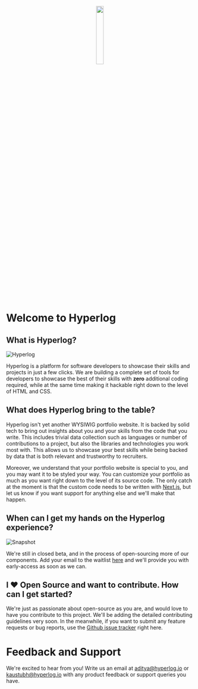 [header_image]: https://hyperlog.io/hero_image.png "Hyperlog Header Image"
[snapshot_image]: https://hyperlog.io/1.webp "Hyperlog Snapshot"

<p align="center"><img width="20%" src="https://hyperlog.io/logo.svg"/></p>

# Welcome to Hyperlog

## What is Hyperlog?
![Hyperlog][header_image]

Hyperlog is a platform for software developers to showcase their skills and projects in just a few clicks.
We are building a complete set of tools for developers to showcase the best of their skills with **zero**
additional coding required, while at the same time making it hackable right down to the level of HTML and CSS.

## What does Hyperlog bring to the table?

Hyperlog isn't yet another WYSIWIG portfolio website. It is backed by solid tech to bring out
insights about you and your skills from the code that you write. This includes trivial data collection such as
languages or number of contributions to a project, but also the libraries and technologies you
work most with. This allows us to showcase your best skills while being backed by data that is both
relevant and trustworthy to recruiters.

Moreover, we understand that your portfolio website is special to you, and you may want it to
be styled your way. You can customize your portfolio as much as you want right down to the
level of its source code. The only catch at the moment is that the custom code needs to be 
written with [Next.js](https://nextjs.org/), but let us know if you want support for
anything else and we'll make that happen.

## When can I get my hands on the Hyperlog experience?
![Snapshot][snapshot_image]

We're still in closed beta, and in the process of open-sourcing more of our components. Add your email
to the waitlist [here](https://hyperlog.io) and we'll provide you with early-access as soon as we can.

## I ❤️ Open Source and want to contribute. How can I get started?

We're just as passionate about open-source as you are, and would love to have you contribute to this project.
We'll be adding the detailed contributing guidelines very soon. In the meanwhile, if you want to submit any
feature requests or bug reports, use the [Github issue tracker](https://github.com/hyperlog/hyperlog/issues/new)
right here.

# Feedback and Support

We're excited to hear from you! Write us an email at [aditya@hyperlog.io](mailto:aditya@hyperlog.io)
or [kaustubh@hyperlog.io](mailto:kaustubh@hyperlog.io) with any product feedback or support queries you have.

